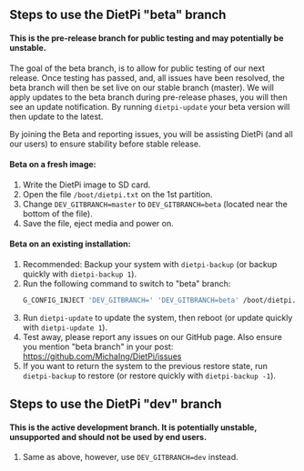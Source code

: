 ## Steps to use the DietPi "beta" branch
#### This is the pre-release branch for public testing and may potentially be unstable.
The goal of the beta branch, is to allow for public testing of our next release. Once testing has passed, and, all issues have been resolved, the beta branch will then be set live on our stable branch (master). We will apply updates to the beta branch during pre-release phases, you will then see an update notification. By running `dietpi-update` your beta version will then update to the latest.

By joining the Beta and reporting issues, you will be assisting DietPi (and all our users) to ensure stability before stable release.

#### Beta on a fresh image:
1. Write the DietPi image to SD card.
2. Open the file `/boot/dietpi.txt` on the 1st partition.
3. Change `DEV_GITBRANCH=master` to `DEV_GITBRANCH=beta` (located near the bottom of the file).
4. Save the file, eject media and power on.

#### Beta on an existing installation:
1. Recommended: Backup your system with `dietpi-backup` (or backup quickly with `dietpi-backup 1`).
2. Run the following command to switch to "beta" branch:
    ```sh
    G_CONFIG_INJECT 'DEV_GITBRANCH=' 'DEV_GITBRANCH=beta' /boot/dietpi.txt
    ```
3. Run `dietpi-update` to update the system, then reboot (or update quickly with `dietpi-update 1`).
4. Test away, please report any issues on our GitHub page. Also ensure you mention "beta branch" in your post: https://github.com/MichaIng/DietPi/issues
5. If you want to return the system to the previous restore state, run `dietpi-backup` to restore (or restore quickly with `dietpi-backup -1`).

## Steps to use the DietPi "dev" branch
#### This is the active development branch. It is potentially unstable, unsupported and should not be used by end users.
1. Same as above, however, use `DEV_GITBRANCH=dev` instead.
